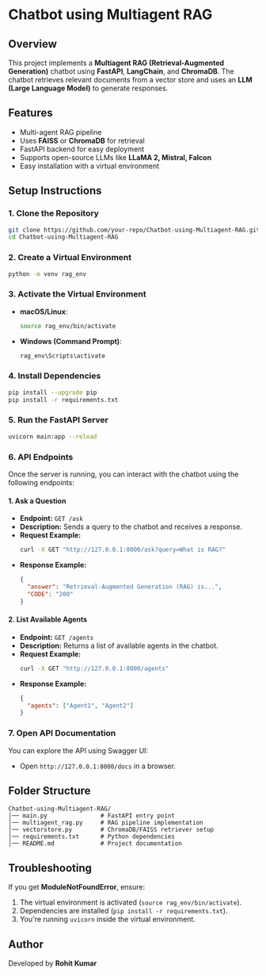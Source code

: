 # Chatbot using Multiagent RAG

## Overview
This project implements a **Multiagent RAG (Retrieval-Augmented Generation)** chatbot using **FastAPI**, **LangChain**, and **ChromaDB**. The chatbot retrieves relevant documents from a vector store and uses an **LLM (Large Language Model)** to generate responses.

## Features
- Multi-agent RAG pipeline
- Uses **FAISS** or **ChromaDB** for retrieval
- FastAPI backend for easy deployment
- Supports open-source LLMs like **LLaMA 2, Mistral, Falcon**
- Easy installation with a virtual environment

## Setup Instructions

### 1. Clone the Repository
```bash
git clone https://github.com/your-repo/Chatbot-using-Multiagent-RAG.git
cd Chatbot-using-Multiagent-RAG
```

### 2. Create a Virtual Environment
```bash
python -m venv rag_env
```

### 3. Activate the Virtual Environment
- **macOS/Linux**:
  ```bash
  source rag_env/bin/activate
  ```
- **Windows (Command Prompt)**:
  ```bash
  rag_env\Scripts\activate
  ```

### 4. Install Dependencies
```bash
pip install --upgrade pip
pip install -r requirements.txt
```

### 5. Run the FastAPI Server
```bash
uvicorn main:app --reload
```

### 6. API Endpoints
Once the server is running, you can interact with the chatbot using the following endpoints:

#### **1. Ask a Question**
- **Endpoint:** `GET /ask`
- **Description:** Sends a query to the chatbot and receives a response.
- **Request Example:**
  ```bash
  curl -X GET "http://127.0.0.1:8000/ask?query=What is RAG?"
  ```
- **Response Example:**
  ```json
  {
    "answer": "Retrieval-Augmented Generation (RAG) is...",
    "CODE": "200"
  }
  ```

#### **2. List Available Agents**
- **Endpoint:** `GET /agents`
- **Description:** Returns a list of available agents in the chatbot.
- **Request Example:**
  ```bash
  curl -X GET "http://127.0.0.1:8000/agents"
  ```
- **Response Example:**
  ```json
  {
    "agents": ["Agent1", "Agent2"]
  }
  ```

### 7. Open API Documentation
You can explore the API using Swagger UI:
- Open `http://127.0.0.1:8000/docs` in a browser.

## Folder Structure
```
Chatbot-using-Multiagent-RAG/
│── main.py               # FastAPI entry point
│── multiagent_rag.py     # RAG pipeline implementation
│── vectorstore.py        # ChromaDB/FAISS retriever setup
│── requirements.txt      # Python dependencies
│── README.md             # Project documentation
```

## Troubleshooting
If you get **ModuleNotFoundError**, ensure:
1. The virtual environment is activated (`source rag_env/bin/activate`).
2. Dependencies are installed (`pip install -r requirements.txt`).
3. You're running `uvicorn` inside the virtual environment.


## Author
Developed by **Rohit Kumar** 


